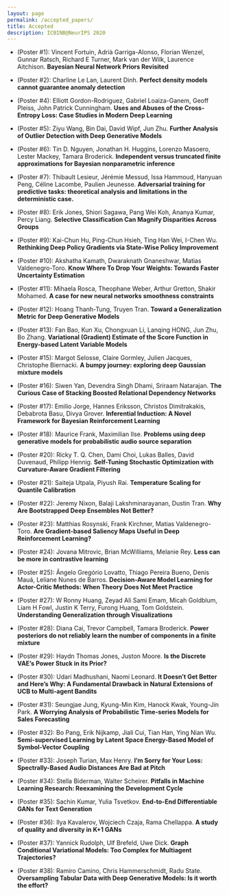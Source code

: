 ```yaml
---
layout: page
permalink: /accepted_papers/
title: Accepted
description: ICBINB@NeurIPS 2020
---
```


* (Poster \#1): Vincent Fortuin, Adrià Garriga-Alonso, Florian Wenzel, Gunnar Ratsch, Richard E Turner, Mark van der Wilk, Laurence Aitchison. <b>Bayesian Neural Network Priors Revisited</b>

* (Poster \#2): Charline Le Lan, Laurent Dinh. <b>Perfect density models cannot guarantee anomaly detection</b>

* (Poster \#4): Elliott Gordon-Rodriguez, Gabriel Loaiza-Ganem, Geoff Pleiss, John Patrick Cunningham. <b>Uses and Abuses of the Cross-Entropy Loss: Case Studies in Modern Deep Learning</b>

* (Poster \#5): Ziyu Wang, Bin Dai, David Wipf, Jun Zhu. <b>Further Analysis of Outlier Detection with Deep Generative Models</b>

* (Poster \#6): Tin D. Nguyen, Jonathan H. Huggins, Lorenzo Masoero, Lester Mackey, Tamara Broderick. <b>Independent versus truncated finite approximations for Bayesian nonparametric inference</b>

* (Poster \#7): Thibault Lesieur, Jérémie Messud, Issa Hammoud, Hanyuan Peng, Céline Lacombe, Paulien Jeunesse. <b>Adversarial training for predictive tasks: theoretical analysis and limitations in the deterministic case.</b>

* (Poster \#8): Erik Jones, Shiori Sagawa, Pang Wei Koh, Ananya Kumar, Percy Liang. <b>Selective Classification Can Magnify Disparities Across Groups</b>
<!-- * Erik Jones, Shiori Sagawa, Pang Wei Koh, Ananya Kumar, Percy Liang. <b>Selective Classification Can Magnify Disparities Across Groups</b> [<a href="">link</a>] -->

* (Poster \#9): Kai-Chun Hu, Ping-Chun Hsieh, Ting Han Wei, I-Chen Wu. <b>Rethinking Deep Policy Gradients via State-Wise Policy Improvement</b>

* (Poster \#10): Akshatha Kamath, Dwaraknath Gnaneshwar, Matias Valdenegro-Toro. <b>Know Where To Drop Your Weights: Towards Faster Uncertainty Estimation</b>

* (Poster \#11): Mihaela Rosca, Theophane Weber, Arthur Gretton, Shakir Mohamed. <b>A case for new neural networks smoothness constraints</b>

* (Poster \#12): Hoang Thanh-Tung, Truyen Tran. <b>Toward a Generalization Metric for Deep Generative Models</b>

* (Poster \#13): Fan Bao, Kun Xu, Chongxuan Li, Lanqing HONG, Jun Zhu, Bo Zhang. <b>Variational (Gradient) Estimate of the Score Function in Energy-based Latent Variable Models</b>

* (Poster \#15): Margot Selosse, Claire Gormley, Julien Jacques, Christophe Biernacki. <b>A bumpy journey: exploring deep Gaussian mixture models</b>

* (Poster \#16): Siwen Yan, Devendra Singh Dhami, Sriraam Natarajan. <b>The Curious Case of Stacking Boosted Relational Dependency Networks</b>

* (Poster \#17): Emilio Jorge, Hannes Eriksson, Christos Dimitrakakis, Debabrota Basu, Divya Grover. <b>Inferential Induction: A Novel Framework for Bayesian Reinforcement Learning</b>

* (Poster \#18): Maurice Frank, Maximilian Ilse. <b>Problems using deep generative models for probabilistic audio source separation</b>

* (Poster \#20): Ricky T. Q. Chen, Dami Choi, Lukas Balles, David Duvenaud, Philipp Hennig. <b>Self-Tuning Stochastic Optimization with Curvature-Aware Gradient Filtering</b>

* (Poster \#21): Saiteja Utpala, Piyush Rai. <b>Temperature Scaling for Quantile Calibration</b>

* (Poster \#22): Jeremy Nixon, Balaji Lakshminarayanan, Dustin Tran. <b>Why Are Bootstrapped Deep Ensembles Not Better?</b>

* (Poster \#23): Matthias Rosynski, Frank Kirchner, Matias Valdenegro-Toro. <b>Are Gradient-based Saliency Maps Useful in Deep Reinforcement Learning?</b>

* (Poster \#24): Jovana Mitrovic, Brian McWilliams, Melanie Rey. <b>Less can be more in contrastive learning</b>

* (Poster \#25): Ângelo Gregório Lovatto, Thiago Pereira Bueno, Denis Mauá, Leliane Nunes de Barros. <b>Decision-Aware Model Learning for Actor-Critic Methods: When Theory Does Not Meet Practice</b>

* (Poster \#27): W Ronny Huang, Zeyad Ali Sami Emam, Micah Goldblum, Liam H Fowl, Justin K Terry, Furong Huang, Tom Goldstein. <b>Understanding Generalization through Visualizations</b>

* (Poster \#28): Diana Cai, Trevor Campbell, Tamara Broderick. <b>Power posteriors do not reliably learn the number of components in a finite mixture</b>

* (Poster \#29): Haydn Thomas Jones, Juston Moore. <b>Is the Discrete VAE’s Power Stuck in its Prior?</b>

* (Poster \#30): Udari Madhushani, Naomi Leonard. <b>It Doesn’t Get Better and Here’s Why: A Fundamental Drawback in Natural Extensions of UCB to Multi-agent Bandits</b>

* (Poster \#31): Seungjae Jung, Kyung-Min Kim, Hanock Kwak, Young-Jin Park. <b>A Worrying Analysis of Probabilistic Time-series Models for Sales Forecasting</b>

* (Poster \#32): Bo Pang, Erik Nijkamp, Jiali Cui, Tian Han, Ying Nian Wu. <b>Semi-supervised Learning by Latent Space Energy-Based Model of Symbol-Vector Coupling</b>

* (Poster \#33): Joseph Turian, Max Henry. <b>I’m Sorry for Your Loss: Spectrally-Based Audio Distances Are Bad at Pitch</b>

* (Poster \#34): Stella Biderman, Walter Scheirer. <b>Pitfalls in Machine Learning Research: Reexamining the Development Cycle</b>

* (Poster \#35): Sachin Kumar, Yulia Tsvetkov. <b>End-to-End Differentiable GANs for Text Generation</b>

* (Poster \#36): Ilya Kavalerov, Wojciech Czaja, Rama Chellappa. <b>A study of quality and diversity in K+1 GANs</b>

* (Poster \#37): Yannick Rudolph, Ulf Brefeld, Uwe Dick. <b>Graph Conditional Variational Models: Too Complex for Multiagent Trajectories?</b>

* (Poster \#38): Ramiro Camino, Chris Hammerschmidt, Radu State. <b>Oversampling Tabular Data with Deep Generative Models: Is it worth the effort?</b>
